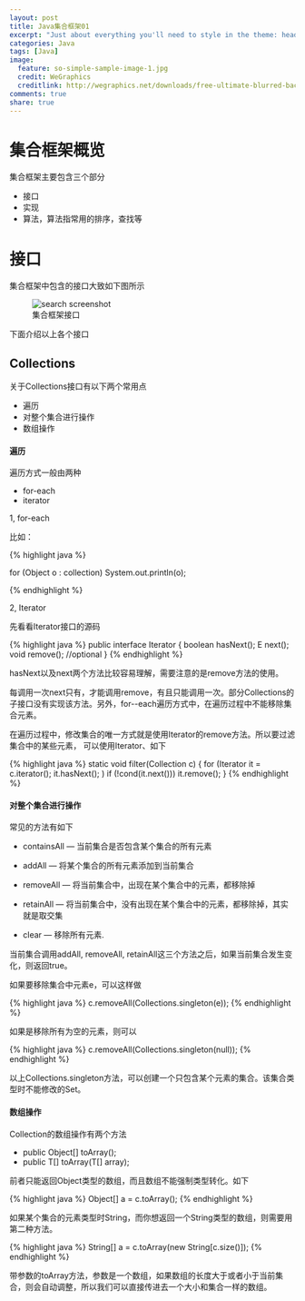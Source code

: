 ```yaml
---
layout: post
title: Java集合框架01
excerpt: "Just about everything you'll need to style in the theme: headings, paragraphs, blockquotes, tables, code blocks, and more."
categories: Java
tags: [Java]
image:
  feature: so-simple-sample-image-1.jpg
  credit: WeGraphics
  creditlink: http://wegraphics.net/downloads/free-ultimate-blurred-background-pack/
comments: true
share: true
---
```


# 集合框架概览

集合框架主要包含三个部分
 
+ 接口
+ 实现
+ 算法，算法指常用的排序，查找等


# 接口

集合框架中包含的接口大致如下图所示

<figure>
  <img src="{{ site.url }}/images/JCF_interface_tree.jpg" alt="search screenshot">
  <figcaption>集合框架接口</figcaption>
</figure>



下面介绍以上各个接口

## Collections
 
关于Collections接口有以下两个常用点

+ 遍历
+ 对整个集合进行操作
+ 数组操作

#### 遍历

遍历方式一般由两种

+ for-each
+ iterator

1, for-each

比如：

{% highlight java %}

for (Object o : collection)
    System.out.println(o);

{% endhighlight %}

2, Iterator

先看看Iterator接口的源码

{% highlight java %}
public interface Iterator<E> {
    boolean hasNext();
    E next();
    void remove(); //optional
}
{% endhighlight %}


hasNext以及next两个方法比较容易理解，需要注意的是remove方法的使用。

每调用一次next只有，才能调用remove，有且只能调用一次。部分Collections的子接口没有实现该方法。另外，for--each遍历方式中，在遍历过程中不能移除集合元素。

在遍历过程中，修改集合的唯一方式就是使用Iterator的remove方法。所以要过滤集合中的某些元素，
可以使用Iterator、如下

{% highlight java %}
static void filter(Collection<?> c) {
    for (Iterator<?> it = c.iterator(); it.hasNext(); )
        if (!cond(it.next()))
            it.remove();
}
{% endhighlight %}


#### 对整个集合进行操作

常见的方法有如下

+ containsAll — 当前集合是否包含某个集合的所有元素

+ addAll — 将某个集合的所有元素添加到当前集合

+ removeAll — 将当前集合中，出现在某个集合中的元素，都移除掉

+ retainAll — 将当前集合中，没有出现在某个集合中的元素，都移除掉，其实就是取交集

+ clear — 移除所有元素.

当前集合调用addAll, removeAll, retainAll这三个方法之后，如果当前集合发生变化，则返回true。

如果要移除集合中元素e，可以这样做

{% highlight java %}
c.removeAll(Collections.singleton(e));
{% endhighlight %}

如果是移除所有为空的元素，则可以

{% highlight java %}
c.removeAll(Collections.singleton(null));
{% endhighlight %}

以上Collections.singleton方法，可以创建一个只包含某个元素的集合。该集合类型时不能修改的Set。

#### 数组操作

Collection的数组操作有两个方法

+ public Object[] toArray();
+ public <T> T[] toArray(T[] array);

前者只能返回Object类型的数组，而且数组不能强制类型转化。如下

{% highlight java %}
Object[] a = c.toArray();
{% endhighlight %}

如果某个集合的元素类型时String，而你想返回一个String类型的数组，则需要用第二种方法。

{% highlight java %}
String[] a = c.toArray(new String[c.size()]);
{% endhighlight %}


带参数的toArray方法，参数是一个数组，如果数组的长度大于或者小于当前集合，则会自动调整，所以我们可以直接传进去一个大小和集合一样的数组。